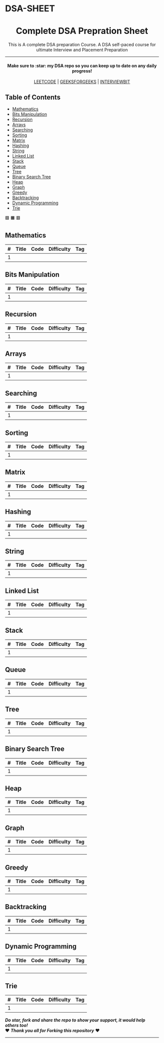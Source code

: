 # DSA-SHEET
<h1 align = "center"> Complete DSA Prepration Sheet </h1>
<p align = "center">This is A complete DSA preparation Course. A DSA self-paced course for ultimate Interview and Placement Preparation</p>
<hr>
<h4 align="center">Make sure to :star: my DSA repo so you can keep up to date on any daily progress!</h4>
<p align="center"><a href="https://leetcode.com/problemset/algorithms/">LEETCODE</a> | <a href="https://practice.geeksforgeeks.org">GEEKSFORGEEKS</a> | <a href="https://www.interviewbit.com/coding-interview-questions/">INTERVIEWBIT</a> </p>

## Table of Contents

- [Mathematics](#mathematics)
- [Bits Manipulation](#Bits-Manipulation)
- [Recursion](#Recursion)
- [Arrays](#Arrays)
- [Searching](#Searching)
- [Sorting](#Sorting)
- [Matrix](#matrix)
- [Hashing](#Hashing)
- [String](#String)
- [Linked List](#Linked-List)
- [Stack](#Stack)
- [Queue](#Queue)
- [Tree](#Tree)
- [Binary Search Tree](#Binary-Search-Tree)
- [Heap](#Heap)
- [Graph](#Graph)
- [Greedy](#Greedy)
- [Backtracking](#Backtracking)
- [Dynamic Programming](#Dynamic-Programming)
- [Trie](#Trie)

:green_square:
:orange_square:
:red_square:


## Mathematics

|  #  |      Title     |   Code   | Difficulty  | Tag                   
|-----|----------------|----------|-------------|--------
|1|

## Bits Manipulation

|  #  |      Title     |   Code   | Difficulty  | Tag                   
|-----|----------------|----------|-------------|--------
|1|


## Recursion

|  #  |      Title     |   Code   | Difficulty  | Tag                   
|-----|----------------|----------|-------------|--------
|1|


## Arrays

|  #  |      Title     |   Code   | Difficulty  | Tag                   
|-----|----------------|----------|-------------|--------
|1|



## Searching

|  #  |      Title     |   Code   | Difficulty  | Tag                   
|-----|----------------|----------|-------------|--------
|1|




## Sorting

|  #  |      Title     |   Code   | Difficulty  | Tag                   
|-----|----------------|----------|-------------|--------
|1|




## Matrix

|  #  |      Title     |   Code   | Difficulty  | Tag                   
|-----|----------------|----------|-------------|--------
|1|


## Hashing

|  #  |      Title     |   Code   | Difficulty  | Tag                   
|-----|----------------|----------|-------------|--------
|1|



## String

|  #  |      Title     |   Code   | Difficulty  | Tag                   
|-----|----------------|----------|-------------|--------
|1|




## Linked List

|  #  |      Title     |   Code   | Difficulty  | Tag                   
|-----|----------------|----------|-------------|--------
|1|





## Stack

|  #  |      Title     |   Code   | Difficulty  | Tag                   
|-----|----------------|----------|-------------|--------
|1|


## Queue

|  #  |      Title     |   Code   | Difficulty  | Tag                   
|-----|----------------|----------|-------------|--------
|1|




## Tree


|  #  |      Title     |   Code   | Difficulty  | Tag                   
|-----|----------------|----------|-------------|--------
|1|



## Binary Search Tree

|  #  |      Title     |   Code   | Difficulty  | Tag                   
|-----|----------------|----------|-------------|--------
|1|



## Heap

|  #  |      Title     |   Code   | Difficulty  | Tag                   
|-----|----------------|----------|-------------|--------
|1|



## Graph

|  #  |      Title     |   Code   | Difficulty  | Tag                   
|-----|----------------|----------|-------------|--------
|1|





## Greedy

|  #  |      Title     |   Code   | Difficulty  | Tag                   
|-----|----------------|----------|-------------|--------
|1|



## Backtracking

|  #  |      Title     |   Code   | Difficulty  | Tag                   
|-----|----------------|----------|-------------|--------
|1|


## Dynamic Programming

|  #  |      Title     |   Code   | Difficulty  | Tag                   
|-----|----------------|----------|-------------|--------
|1|


## Trie

|  #  |      Title     |   Code   | Difficulty  | Tag                   
|-----|----------------|----------|-------------|--------
|1|

***Do star, fork and share the repo to show your support, it would help others too!***
<br>
:heart: ***Thank you all for Forking this repository*** :heart:
<hr>
